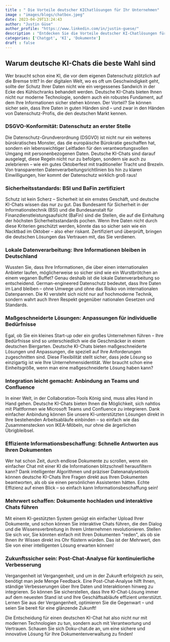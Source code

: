 ```yaml
---
title : " Die Vorteile deutscher KIChatlösungen für Ihr Unternehmen"
image : "images/blogs/chatbox.jpeg"
date: 2023-04-29T13:24:43
author: "Justin Güse"
author_profile: "https://www.linkedin.com/in/justin-guese/"
description : "Entdecken Sie die Vorteile deutscher KI-Chatlösungen für Ihr Unternehmen! Profitieren Sie von DSGVO-Konformität, individueller Anpassung und effektiver Dokumenteninteraktion."
categories: ['Chatgpt', 'KI', 'Dokumente']
draft : false
---
```


## Warum deutsche KI-Chats die beste Wahl sind

Wer braucht schon eine KI, die vor dem eigenen Datenschutz plötzlich auf die Bremse tritt? In der digitalen Welt, wo es oft um Geschwindigkeit geht, sollte der Schutz Ihrer Daten nicht wie ein vergessenes Sandwich in der Ecke des Kühlschranks behandelt werden. Deutsche KI-Chats bieten Ihnen nicht nur moderne Technologie, sondern auch ein robustes Fundament, auf dem Ihre Informationen sicher stehen können. Der Vorteil? Sie können sicher sein, dass Ihre Daten in guten Händen sind – und zwar in den Händen von Datenschutz-Profis, die den deutschen Markt kennen.

### DSGVO-Konformität: Datenschutz an erster Stelle

Die Datenschutz-Grundverordnung (DSGVO) ist nicht nur ein weiteres bürokratisches Monster, das die europäische Bürokratie geschaffen hat, sondern ein lebenswichtiger Leitfaden für den verantwortungsvollen Umgang mit personenbezogenen Daten. Deutsche KI-Chats sind darauf ausgelegt, diese Regeln nicht nur zu befolgen, sondern sie auch zu zelebrieren – wie ein gutes Oktoberfest mit traditioneller Tracht und Brezeln. Von transparenten Datenverarbeitungsrichtlinien bis hin zu klaren Einwilligungen, hier kommt der Datenschutz wirklich groß raus!

### Sicherheitsstandards: BSI und BaFin zertifiziert

Schutz ist kein Scherz – Sicherheit ist ein ernstes Geschäft, und deutsche KI-Chats wissen das nur zu gut. Das Bundesamt für Sicherheit in der Informationstechnik (BSI) und die Bundesanstalt für Finanzdienstleistungsaufsicht (BaFin) sind die Stellen, die auf die Einhaltung der höchsten Sicherheitsstandards pochen. Wenn Ihre Daten nicht durch diese Kriterien geschützt werden, könnte das so sicher sein wie ein Nacktbad im Oktober – also eher riskant. Zertifiziert und überprüft, bringen die deutschen Lösungen das Vertrauen mit, das Sie verdienen.

### Lokale Datenverarbeitung: Ihre Informationen bleiben in Deutschland

Wussten Sie, dass Ihre Informationen, die über einen internationalen Anbieter laufen, möglicherweise so sicher sind wie ein Wurstbrötchen an einem veganen Buffet? Genau deshalb ist die lokale Datenverarbeitung so entscheidend. German-engineered Datenschutz bedeutet, dass Ihre Daten im Land bleiben – ohne Umwege und ohne das Risiko von internationalen Datenpannen. Die KI versteht sich nicht nur auf hochmoderne Technik, sondern wahrt auch Ihren Respekt gegenüber nationalen Gesetzen und Standards.

### Maßgeschneiderte Lösungen: Anpassungen für individuelle Bedürfnisse

Egal, ob Sie ein kleines Start-up oder ein großes Unternehmen führen – Ihre Bedürfnisse sind so unterschiedlich wie die Geschmäcker in einem deutschen Biergarten. Deutsche KI-Chats bieten maßgeschneiderte Lösungen und Anpassungen, die speziell auf Ihre Anforderungen zugeschnitten sind. Diese Flexibilität stellt sicher, dass jede Lösung so einzigartig ist wie Ihre Unternehmensidentität. Wer braucht schon eine Einheitsgröße, wenn man eine maßgeschneiderte Lösung haben kann?

### Integration leicht gemacht: Anbindung an Teams und Confluence

In einer Welt, in der Collaboration-Tools König sind, muss alles Hand in Hand gehen. Deutsche KI-Chats bieten Ihnen die Möglichkeit, sich nahtlos mit Plattformen wie Microsoft Teams und Confluence zu integrieren. Dank einfacher Anbindung können Sie unsere KI-unterstützten Lösungen direkt in Ihre bestehenden Arbeitsabläufe einbinden – so einfach wie das Zusammenstecken von IKEA-Möbeln, nur ohne die ärgerlichen Übrigbleibsel. 

### Effiziente Informationsbeschaffung: Schnelle Antworten aus Ihren Dokumenten

Wer hat schon Zeit, durch endlose Dokumente zu scrollen, wenn ein einfacher Chat mit einer KI die Informationen blitzschnell herausfiltern kann? Dank intelligenter Algorithmen und präziser Datenanalysetools können deutsche KI-Chats Ihre Fragen direkt aus Ihren Dokumenten beantworten, als ob sie einen persönlichen Assistenten hätten. Echte Effizienz auf einen Blick – so einfach kann Informationsbeschaffung sein!

### Mehrwert schaffen: Dokumente hochladen und interaktive Chats führen

Mit einem KI-gestützten System genügt ein einfacher Upload Ihrer Dokumente, und schon können Sie interaktive Chats führen, die den Dialog und die Wissensverbreitung in Ihrem Unternehmen revolutionieren. Stellen Sie sich vor, Sie könnten einfach mit Ihren Dokumenten "reden", als ob sie Ihnen ihr Wissen direkt ins Ohr flüstern würden. Das ist der Mehrwert, den Sie von einer intelligenten Lösung erwarten können!

### Zukunftssicher sein: Post-Chat-Analyse für kontinuierliche Verbesserung

Vergangenheit ist Vergangenheit, und um in der Zukunft erfolgreich zu sein, benötigt man jede Menge Feedback. Eine Post-Chat-Analyse hilft Ihnen, ständige Verbesserungen über Ihre Daten und Interaktionen hinweg zu integrieren. So können Sie sicherstellen, dass Ihre KI-Chat-Lösung immer auf dem neuesten Stand ist und Ihre Geschäftsabläufe effizient unterstützt. Lernen Sie aus der Vergangenheit, optimieren Sie die Gegenwart – und seien Sie bereit für eine glänzende Zukunft!

Die Entscheidung für einen deutschen KI-Chat hat also nicht nur mit modernen Technologien zu tun, sondern auch mit Verantwortung und Vertrauen. Schauen Sie sich Doku-chat.de an, um eine sichere und innovative Lösung für Ihre Dokumentenverwaltung zu finden!